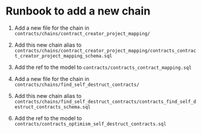 # Runbook to add a new chain
1. Add a new file for the chain in `contracts/chains/contract_creator_project_mapping/`
2. Add this new chain alias to `contracts/chains/contract_creator_project_mapping/contracts_contract_creator_project_mapping_schema.sql`
3. Add the ref to the model to `contracts/contracts_contract_mapping.sql`

4. Add a new file for the chain in `contracts/chains/find_self_destruct_contracts/`
5. Add this new chain alias to `contracts/chains/find_self_destruct_contracts/contracts_find_self_destruct_contracts_schema.sql`
6. Add the ref to the model to `contracts/contracts_optimism_self_destruct_contracts.sql`
